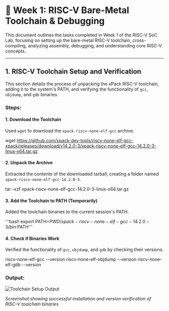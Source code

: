 # 🔗 Week 1: RISC-V Bare-Metal Toolchain & Debugging

This document outlines the tasks completed in Week 1 of the RISC-V SoC Lab, focusing on setting up the bare-metal RISC-V toolchain, cross-compiling, analyzing assembly, debugging, and understanding core RISC-V concepts.

---

## 1. RISC-V Toolchain Setup and Verification

This section details the process of unpacking the xPack RISC-V toolchain, adding it to the system's PATH, and verifying the functionality of `gcc`, `objdump`, and `gdb` binaries.

### Steps:

#### 1. Download the Toolchain
Used `wget` to download the `xpack-riscv-none-elf-gcc` archive.

wget https://github.com/xpack-dev-tools/riscv-none-elf-gcc-xpack/releases/download/v14.2.0-3/xpack-riscv-none-elf-gcc-14.2.0-3-linux-x64.tar.gz


#### 2. Unpack the Archive
Extracted the contents of the downloaded tarball, creating a folder named `xpack-riscv-none-elf-gcc-14.2.0-3`.

tar -xzf xpack-riscv-none-elf-gcc-14.2.0-3-linux-x64.tar.gz


#### 3. Add the Toolchain to PATH (Temporarily)
Added the toolchain binaries to the current session's PATH.

'''bash export PATH=$PWD/xpack-riscv-none-elf-gcc-14.2.0-3/bin:$PATH'''


#### 4. Check if Binaries Work
Verified the functionality of `gcc`, `objdump`, and `gdb` by checking their versions.

riscv-none-elf-gcc --version
riscv-none-elf-objdump --version
riscv-none-elf-gdb --version

### Output:
![Toolchain Setup Output](screenshots/task1_toolchain_verification.png)

*Screenshot showing successful installation and version verification of RISC-V toolchain binaries*
